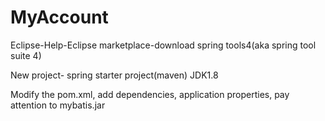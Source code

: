# MyAccount
Eclipse-Help-Eclipse marketplace-download spring tools4(aka spring tool suite 4)

New project- spring starter project(maven)
JDK1.8

Modify the pom.xml, add dependencies, application properties, pay attention to mybatis.jar
